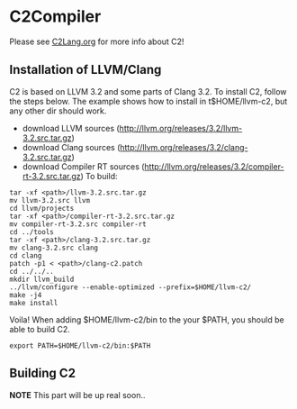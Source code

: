 # C2Compiler

Please see [C2Lang.org](http://c2lang.org) for more info about C2!

## Installation of LLVM/Clang
C2 is based on LLVM 3.2 and some parts of Clang 3.2.
To install C2, follow the steps below. The example shows
how to install in t$HOME/llvm-c2, but any other dir should work.

* download LLVM sources (http://llvm.org/releases/3.2/llvm-3.2.src.tar.gz)
* download Clang sources (http://llvm.org/releases/3.2/clang-3.2.src.tar.gz)
* download Compiler RT sources (http://llvm.org/releases/3.2/compiler-rt-3.2.src.tar.gz)
To build:
```
tar -xf <path>/llvm-3.2.src.tar.gz
mv llvm-3.2.src llvm
cd llvm/projects
tar -xf <path>/compiler-rt-3.2.src.tar.gz
mv compiler-rt-3.2.src compiler-rt
cd ../tools
tar -xf <path>/clang-3.2.src.tar.gz
mv clang-3.2.src clang
cd clang
patch -p1 < <path>/clang-c2.patch
cd ../../..
mkdir llvm_build
../llvm/configure --enable-optimized --prefix=$HOME/llvm-c2/
make -j4
make install
```

Voila! When adding $HOME/llvm-c2/bin to the your $PATH, you should be able
to build C2.
```
export PATH=$HOME/llvm-c2/bin:$PATH
```


## Building C2
**NOTE** This part will be up real soon..


